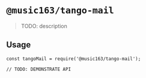 # `@music163/tango-mail`

> TODO: description

## Usage

```
const tangoMail = require('@music163/tango-mail');

// TODO: DEMONSTRATE API
```
